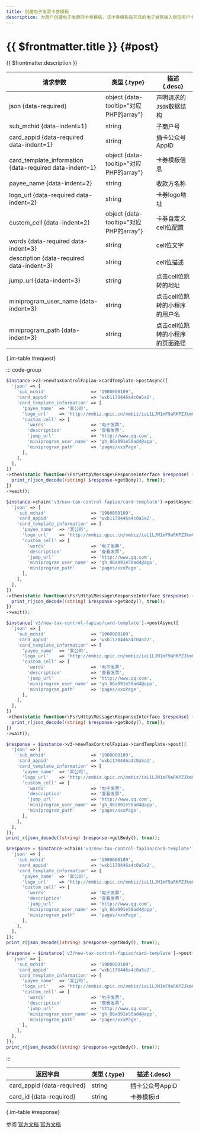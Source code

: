```yaml
---
title: 创建电子发票卡券模板
description: 为商户创建电子发票的卡券模板，该卡券模板在开具的电子发票插入微信用户卡包时使用。调用该接口将覆盖商户之前配置的电子发票卡券模板。
---
```


# {{ $frontmatter.title }} {#post}

{{ $frontmatter.description }}

| 请求参数 | 类型 {.type} | 描述 {.desc}
| --- | --- | ---
| json {data-required} | object {data-tooltip="对应PHP的array"} | 声明请求的`JSON`数据结构
| sub_mchid {data-indent=1} | string | 子商户号
| card_appid {data-required data-indent=1} | string | 插卡公众号AppID
| card_template_information {data-required data-indent=1} | object {data-tooltip="对应PHP的array"} | 卡券模板信息
| payee_name {data-indent=2} | string | 收款方名称
| logo_url {data-required data-indent=2} | string | 卡券logo地址
| custom_cell {data-indent=2} | object {data-tooltip="对应PHP的array"} | 卡券自定义cell位配置
| words {data-required data-indent=3} | string | cell位文字
| description {data-required data-indent=3} | string | cell位描述
| jump_url {data-indent=3} | string | 点击cell位跳转的地址
| miniprogram_user_name {data-indent=3} | string | 点击cell位跳转的小程序的用户名
| miniprogram_path {data-indent=3} | string | 点击cell位跳转的小程序的页面路径

{.im-table #request}

::: code-group

```php [异步纯链式]
$instance->v3->newTaxControlFapiao->cardTemplate->postAsync([
  'json' => [
    'sub_mchid'                 => '1900000109',
    'card_appid'                => 'wxb1170446a4c0a5a2',
    'card_template_information' => [
      'payee_name'  => '某公司',
      'logo_url'    => 'http://mmbiz.qpic.cn/mmbiz/iaL1LJM1mF9aRKPZJkmG8xXhiaHqkKSVMMWeN3hLut7X7hicFNjakmxibMLGWpXrEXB33367o7zHN0CwngnQY7zb7g/0',
      'custom_cell' => [
        'words'                 => '电子发票',
        'description'           => '查看发票',
        'jump_url'              => 'http://www.qq.com',
        'miniprogram_user_name' => 'gh_86a091e50ad4@app',
        'miniprogram_path'      => 'pages/xxxPage',
      ],
    ],
  ],
])
->then(static function(\Psr\Http\Message\ResponseInterface $response) {
  print_r(json_decode((string) $response->getBody(), true));
})
->wait();
```

```php [异步声明式]
$instance->chain('v3/new-tax-control-fapiao/card-template')->postAsync([
  'json' => [
    'sub_mchid'                 => '1900000109',
    'card_appid'                => 'wxb1170446a4c0a5a2',
    'card_template_information' => [
      'payee_name'  => '某公司',
      'logo_url'    => 'http://mmbiz.qpic.cn/mmbiz/iaL1LJM1mF9aRKPZJkmG8xXhiaHqkKSVMMWeN3hLut7X7hicFNjakmxibMLGWpXrEXB33367o7zHN0CwngnQY7zb7g/0',
      'custom_cell' => [
        'words'                 => '电子发票',
        'description'           => '查看发票',
        'jump_url'              => 'http://www.qq.com',
        'miniprogram_user_name' => 'gh_86a091e50ad4@app',
        'miniprogram_path'      => 'pages/xxxPage',
      ],
    ],
  ],
])
->then(static function(\Psr\Http\Message\ResponseInterface $response) {
  print_r(json_decode((string) $response->getBody(), true));
})
->wait();
```

```php [异步属性式]
$instance['v3/new-tax-control-fapiao/card-template']->postAsync([
  'json' => [
    'sub_mchid'                 => '1900000109',
    'card_appid'                => 'wxb1170446a4c0a5a2',
    'card_template_information' => [
      'payee_name'  => '某公司',
      'logo_url'    => 'http://mmbiz.qpic.cn/mmbiz/iaL1LJM1mF9aRKPZJkmG8xXhiaHqkKSVMMWeN3hLut7X7hicFNjakmxibMLGWpXrEXB33367o7zHN0CwngnQY7zb7g/0',
      'custom_cell' => [
        'words'                 => '电子发票',
        'description'           => '查看发票',
        'jump_url'              => 'http://www.qq.com',
        'miniprogram_user_name' => 'gh_86a091e50ad4@app',
        'miniprogram_path'      => 'pages/xxxPage',
      ],
    ],
  ],
])
->then(static function(\Psr\Http\Message\ResponseInterface $response) {
  print_r(json_decode((string) $response->getBody(), true));
})
->wait();
```

```php [同步纯链式]
$response = $instance->v3->newTaxControlFapiao->cardTemplate->post([
  'json' => [
    'sub_mchid'                 => '1900000109',
    'card_appid'                => 'wxb1170446a4c0a5a2',
    'card_template_information' => [
      'payee_name'  => '某公司',
      'logo_url'    => 'http://mmbiz.qpic.cn/mmbiz/iaL1LJM1mF9aRKPZJkmG8xXhiaHqkKSVMMWeN3hLut7X7hicFNjakmxibMLGWpXrEXB33367o7zHN0CwngnQY7zb7g/0',
      'custom_cell' => [
        'words'                 => '电子发票',
        'description'           => '查看发票',
        'jump_url'              => 'http://www.qq.com',
        'miniprogram_user_name' => 'gh_86a091e50ad4@app',
        'miniprogram_path'      => 'pages/xxxPage',
      ],
    ],
  ],
]);
print_r(json_decode((string) $response->getBody(), true));
```

```php [同步声明式]
$response = $instance->chain('v3/new-tax-control-fapiao/card-template')->post([
  'json' => [
    'sub_mchid'                 => '1900000109',
    'card_appid'                => 'wxb1170446a4c0a5a2',
    'card_template_information' => [
      'payee_name'  => '某公司',
      'logo_url'    => 'http://mmbiz.qpic.cn/mmbiz/iaL1LJM1mF9aRKPZJkmG8xXhiaHqkKSVMMWeN3hLut7X7hicFNjakmxibMLGWpXrEXB33367o7zHN0CwngnQY7zb7g/0',
      'custom_cell' => [
        'words'                 => '电子发票',
        'description'           => '查看发票',
        'jump_url'              => 'http://www.qq.com',
        'miniprogram_user_name' => 'gh_86a091e50ad4@app',
        'miniprogram_path'      => 'pages/xxxPage',
      ],
    ],
  ],
]);
print_r(json_decode((string) $response->getBody(), true));
```

```php [同步属性式]
$response = $instance['v3/new-tax-control-fapiao/card-template']->post([
  'json' => [
    'sub_mchid'                 => '1900000109',
    'card_appid'                => 'wxb1170446a4c0a5a2',
    'card_template_information' => [
      'payee_name'  => '某公司',
      'logo_url'    => 'http://mmbiz.qpic.cn/mmbiz/iaL1LJM1mF9aRKPZJkmG8xXhiaHqkKSVMMWeN3hLut7X7hicFNjakmxibMLGWpXrEXB33367o7zHN0CwngnQY7zb7g/0',
      'custom_cell' => [
        'words'                 => '电子发票',
        'description'           => '查看发票',
        'jump_url'              => 'http://www.qq.com',
        'miniprogram_user_name' => 'gh_86a091e50ad4@app',
        'miniprogram_path'      => 'pages/xxxPage',
      ],
    ],
  ],
]);
print_r(json_decode((string) $response->getBody(), true));
```

:::

| 返回字典 | 类型 {.type} | 描述 {.desc}
| --- | --- | ---
| card_appid {data-required} | string | 插卡公众号AppID
| card_id {data-required} | string | 卡券模板id

{.im-table #response}

参阅 [官方文档](https://pay.weixin.qq.com/doc/v3/merchant/4012529382) [官方文档](https://pay.weixin.qq.com/doc/v3/partner/4012474026)
